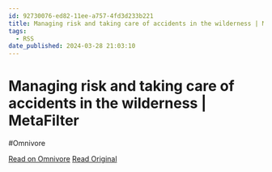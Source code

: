 ```yaml
---
id: 92730076-ed82-11ee-a757-4fd3d233b221
title: Managing risk and taking care of accidents in the wilderness | MetaFilter
tags:
  - RSS
date_published: 2024-03-28 21:03:10
---
```


# Managing risk and taking care of accidents in the wilderness | MetaFilter
#Omnivore

[Read on Omnivore](https://omnivore.app/me/managing-risk-and-taking-care-of-accidents-in-the-wilderness-met-18e8868d41c)
[Read Original](https://www.metafilter.com/203106/Managing-risk-and-taking-care-of-accidents-in-the-wilderness)



